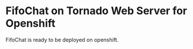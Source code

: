 FifoChat on Tornado Web Server for Openshift
============================================

FifoChat is ready to be deployed on openshift.
